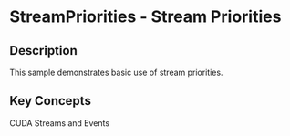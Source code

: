 # StreamPriorities - Stream Priorities

## Description

This sample demonstrates basic use of stream priorities.

## Key Concepts

CUDA Streams and Events
